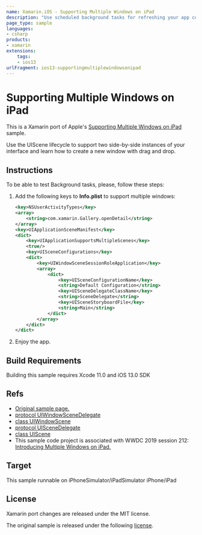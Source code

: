```yaml
---
name: Xamarin.iOS - Supporting Multiple Windows on iPad
description: "Use scheduled background tasks for refreshing your app content and for performing maintenance (iOS13)"
page_type: sample
languages:
- csharp
products:
- xamarin
extensions:
    tags:
    - ios13
urlFragment: ios13-supportingmultiplewindowsonipad
---
```

# Supporting Multiple Windows on iPad

This is a Xamarin port of Apple's [Supporting Multiple Windows on iPad][1] sample.

Use the UIScene lifecycle to support two side-by-side instances of your interface and learn how to create a new window with drag and drop.

## Instructions

To be able to test Background tasks, please, follow these steps:

1. Add the following keys to **Info.plist** to support multiple windows:

	```xml
	<key>NSUserActivityTypes</key>
	<array>
		<string>com.xamarin.Gallery.openDetail</string>
	</array>
	<key>UIApplicationSceneManifest</key>
	<dict>
		<key>UIApplicationSupportsMultipleScenes</key>
		<true/>
		<key>UISceneConfigurations</key>
		<dict>
			<key>UIWindowSceneSessionRoleApplication</key>
			<array>
				<dict>
					<key>UISceneConfigurationName</key>
					<string>Default Configuration</string>
					<key>UISceneDelegateClassName</key>
					<string>SceneDelegate</string>
					<key>UISceneStoryboardFile</key>
					<string>Main</string>
				</dict>
			</array>
		</dict>
	</dict>
	```

2. Enjoy the app.

## Build Requirements

Building this sample requires Xcode 11.0 and iOS 13.0 SDK

## Refs

- [Original sample page.][1]
- [protocol UIWindowSceneDelegate][2]
- [class UIWindowScene][3]
- [protocol UISceneDelegate][4]
- [class UIScene][5]
- This sample code project is associated with WWDC 2019 session 212: [Introducing Multiple Windows on iPad.][6]

## Target

This sample runnable on iPhoneSimulator/iPadSimulator iPhone/iPad

## License

Xamarin port changes are released under the MIT license.

The original sample is released under the following [license][7].

[1]: https://developer.apple.com/documentation/uikit/app_and_environment/scenes/supporting_multiple_windows_on_ipad
[2]: https://developer.apple.com/documentation/uikit/uiwindowscenedelegate
[3]: https://developer.apple.com/documentation/uikit/uiwindowscene
[4]: https://developer.apple.com/documentation/uikit/uiscenedelegate
[5]: https://developer.apple.com/documentation/uikit/uiscene
[6]: https://developer.apple.com/videos/play/wwdc19/212/
[7]: ./LICENSE/LICENSE.txt
